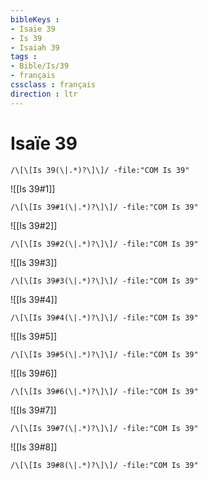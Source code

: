 ```yaml
---
bibleKeys : 
- Isaïe 39
- Is 39
- Isaiah 39
tags : 
- Bible/Is/39
- français
cssclass : français
direction : ltr
---
```


# Isaïe 39

```query
/\[\[Is 39(\|.*)?\]\]/ -file:"COM Is 39"
```



![[Is 39#1]]

```query
/\[\[Is 39#1(\|.*)?\]\]/ -file:"COM Is 39"
```

![[Is 39#2]]

```query
/\[\[Is 39#2(\|.*)?\]\]/ -file:"COM Is 39"
```

![[Is 39#3]]

```query
/\[\[Is 39#3(\|.*)?\]\]/ -file:"COM Is 39"
```

![[Is 39#4]]

```query
/\[\[Is 39#4(\|.*)?\]\]/ -file:"COM Is 39"
```

![[Is 39#5]]

```query
/\[\[Is 39#5(\|.*)?\]\]/ -file:"COM Is 39"
```

![[Is 39#6]]

```query
/\[\[Is 39#6(\|.*)?\]\]/ -file:"COM Is 39"
```

![[Is 39#7]]

```query
/\[\[Is 39#7(\|.*)?\]\]/ -file:"COM Is 39"
```

![[Is 39#8]]

```query
/\[\[Is 39#8(\|.*)?\]\]/ -file:"COM Is 39"
```

